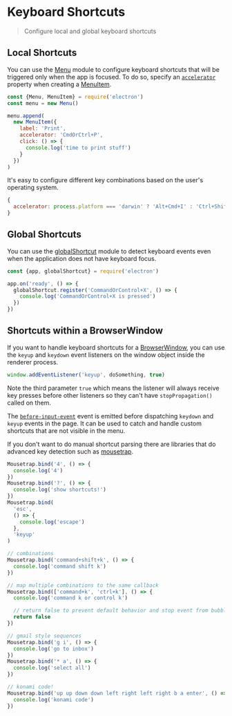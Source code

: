 # Keyboard Shortcuts

> Configure local and global keyboard shortcuts

## Local Shortcuts

You can use the [Menu] module to configure keyboard shortcuts that will be triggered only when the app is focused. To do so, specify an [`accelerator`] property when creating a [MenuItem].

```js
const {Menu, MenuItem} = require('electron')
const menu = new Menu()

menu.append(
  new MenuItem({
    label: 'Print',
    accelerator: 'CmdOrCtrl+P',
    click: () => {
      console.log('time to print stuff')
    }
  })
)
```

It's easy to configure different key combinations based on the user's operating system.

```js
{
  accelerator: process.platform === 'darwin' ? 'Alt+Cmd+I' : 'Ctrl+Shift+I'
}
```

## Global Shortcuts

You can use the [globalShortcut] module to detect keyboard events even when the application does not have keyboard focus.

```js
const {app, globalShortcut} = require('electron')

app.on('ready', () => {
  globalShortcut.register('CommandOrControl+X', () => {
    console.log('CommandOrControl+X is pressed')
  })
})
```

## Shortcuts within a BrowserWindow

If you want to handle keyboard shortcuts for a [BrowserWindow], you can use the `keyup` and `keydown` event listeners on the window object inside the renderer process.

```js
window.addEventListener('keyup', doSomething, true)
```

Note the third parameter `true` which means the listener will always receive key presses before other listeners so they can't have `stopPropagation()` called on them.

The [`before-input-event`](web-contents.md#event-before-input-event) event is emitted before dispatching `keydown` and `keyup` events in the page. It can be used to catch and handle custom shortcuts that are not visible in the menu.

If you don't want to do manual shortcut parsing there are libraries that do advanced key detection such as [mousetrap].

```js
Mousetrap.bind('4', () => {
  console.log('4')
})
Mousetrap.bind('?', () => {
  console.log('show shortcuts!')
})
Mousetrap.bind(
  'esc',
  () => {
    console.log('escape')
  },
  'keyup'
)

// combinations
Mousetrap.bind('command+shift+k', () => {
  console.log('command shift k')
})

// map multiple combinations to the same callback
Mousetrap.bind(['command+k', 'ctrl+k'], () => {
  console.log('command k or control k')

  // return false to prevent default behavior and stop event from bubbling
  return false
})

// gmail style sequences
Mousetrap.bind('g i', () => {
  console.log('go to inbox')
})
Mousetrap.bind('* a', () => {
  console.log('select all')
})

// konami code!
Mousetrap.bind('up up down down left right left right b a enter', () => {
  console.log('konami code')
})
```

[menu]: ../api/menu.md
[menuitem]: ../api/menu-item.md
[globalshortcut]: ../api/global-shortcut.md
[`accelerator`]: ../api/accelerator.md
[browserwindow]: ../api/browser-window.md
[mousetrap]: https://github.com/ccampbell/mousetrap
